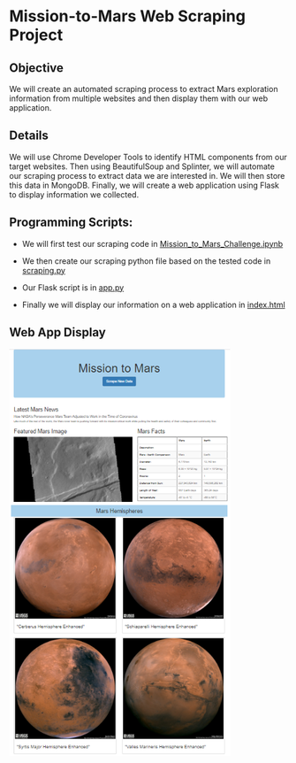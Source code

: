 # Mission-to-Mars Web Scraping Project

## Objective
We will create an automated scraping process to extract Mars exploration information from multiple websites and then display them with our web application.

## Details
We will use Chrome Developer Tools to identify HTML components from our target websites. Then using BeautifulSoup and Splinter, we will automate our scraping process to extract data we are interested in. We will then store this data in MongoDB. Finally, we will create a web application using Flask to display information we collected.


## Programming Scripts:
* We will first test our scraping code in [Mission_to_Mars_Challenge.ipynb](Mission_to_Mars_Challenge.ipynb) 

* We then create our scraping python file based on the tested code in [scraping.py](apps/app.py)

* Our Flask script is in [app.py](apps/app.py)

* Finally we will display our information on a web application in [index.html](apps/templates/index.html) 

## Web App Display 
<img src="Mars_web_app_display.png" width="400px">
